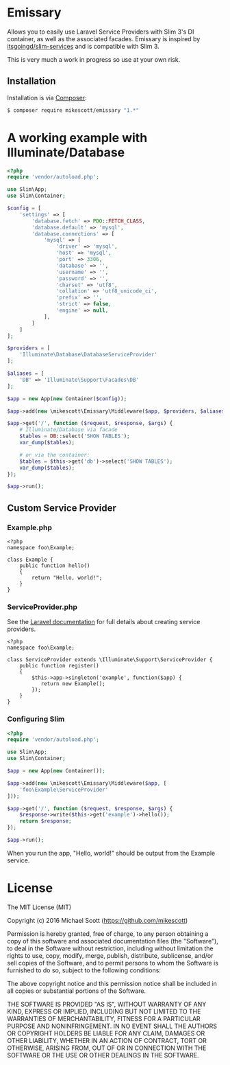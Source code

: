 # Emissary
Allows you to easily use Laravel Service Providers with Slim 3's DI container, as well as the associated facades. Emissary is inspired by [itsgoingd/slim-services](https://github.com/itsgoingd/slim-services) and is compatible with Slim 3.

This is very much a work in progress so use at your own risk.

## Installation

Installation is via [Composer](https://getcomposer.org/):

```bash
$ composer require mikescott/emissary "1.*"
```

# A working example with Illuminate/Database
```php
<?php
require 'vendor/autoload.php';

use Slim\App;
use Slim\Container;

$config = [
    'settings' => [
        'database.fetch' => PDO::FETCH_CLASS,
        'database.default' => 'mysql',
        'database.connections' => [
            'mysql' => [
                'driver' => 'mysql',
                'host' => 'mysql',
                'port' => 3306,
                'database' => '',
                'username' => '',
                'password' => '',
                'charset' => 'utf8',
                'collation' => 'utf8_unicode_ci',
                'prefix' => '',
                'strict' => false,
                'engine' => null,
            ],
        ]
    ]
];

$providers = [
    'Illuminate\Database\DatabaseServiceProvider'
];

$aliases = [
    'DB' => 'Illuminate\Support\Facades\DB'
];

$app = new App(new Container($config));

$app->add(new \mikescott\Emissary\Middleware($app, $providers, $aliases));

$app->get('/', function ($request, $response, $args) {
    # Illuminate/Database via facade
    $tables = DB::select('SHOW TABLES');
    var_dump($tables);

    # or via the container:
    $tables = $this->get('db')->select('SHOW TABLES');
    var_dump($tables);
});

$app->run();
```

## Custom Service Provider

### Example.php
```
<?php
namespace foo\Example;

class Example {
    public function hello()
    {
        return "Hello, world!";
    }
}
```

### ServiceProvider.php
See the [Laravel documentation](https://laravel.com/docs/5.1/providers#writing-service-providers) for full details about creating service providers.

```
<?php
namespace foo\Example;

class ServiceProvider extends \Illuminate\Support\ServiceProvider {
    public function register()
    {
        $this->app->singleton('example', function($app) {
           return new Example();
        });
    }
}
```

### Configuring Slim
```php
<?php
require 'vendor/autoload.php';

use Slim\App;
use Slim\Container;

$app = new App(new Container());

$app->add(new \mikescott\Emissary\Middleware($app, [
    'foo\Example\ServiceProvider'
]));

$app->get('/', function ($request, $response, $args) {
    $response->write($this->get('example')->hello());
    return $response;
});

$app->run();
```

When you run the app, "Hello, world!" should be output from the Example service.

# License
The MIT License (MIT)

Copyright (c) 2016 Michael Scott (https://github.com/mikescott)

Permission is hereby granted, free of charge, to any person obtaining a copy
of this software and associated documentation files (the "Software"), to deal
in the Software without restriction, including without limitation the rights
to use, copy, modify, merge, publish, distribute, sublicense, and/or sell
copies of the Software, and to permit persons to whom the Software is
furnished to do so, subject to the following conditions:

The above copyright notice and this permission notice shall be included in all
copies or substantial portions of the Software.

THE SOFTWARE IS PROVIDED "AS IS", WITHOUT WARRANTY OF ANY KIND, EXPRESS OR
IMPLIED, INCLUDING BUT NOT LIMITED TO THE WARRANTIES OF MERCHANTABILITY,
FITNESS FOR A PARTICULAR PURPOSE AND NONINFRINGEMENT. IN NO EVENT SHALL THE
AUTHORS OR COPYRIGHT HOLDERS BE LIABLE FOR ANY CLAIM, DAMAGES OR OTHER
LIABILITY, WHETHER IN AN ACTION OF CONTRACT, TORT OR OTHERWISE, ARISING FROM,
OUT OF OR IN CONNECTION WITH THE SOFTWARE OR THE USE OR OTHER DEALINGS IN THE
SOFTWARE.

